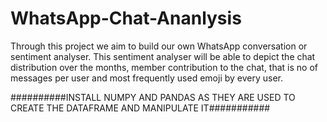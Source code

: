 # WhatsApp-Chat-Ananlysis
Through this project we aim to build our own WhatsApp conversation or sentiment analyser. This sentiment analyser will be able to depict the chat distribution over the months, member contribution to the chat, that is no of messages per user and most frequently used emoji by every user.





##########INSTALL NUMPY AND PANDAS AS THEY ARE USED TO CREATE THE DATAFRAME AND MANIPULATE IT###########
